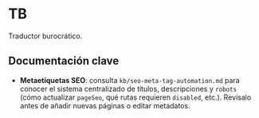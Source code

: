 # TB

Traductor burocrático.

## Documentación clave

- **Metaetiquetas SEO**: consulta `kb/seo-meta-tag-automation.md` para conocer el sistema centralizado de títulos, descripciones y `robots` (cómo actualizar `pageSeo`, qué rutas requieren `disabled`, etc.). Revísalo antes de añadir nuevas páginas o editar metadatos.
